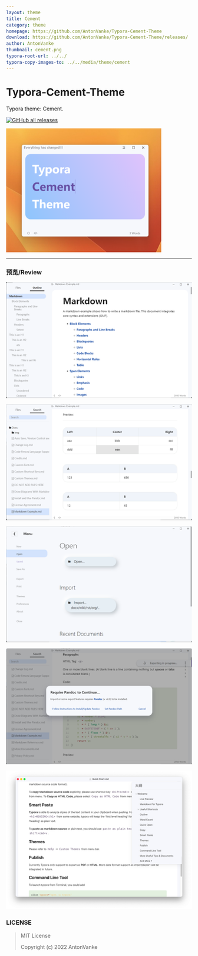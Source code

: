 ```yaml
---
layout: theme
title: Cement
category: theme
homepage: https://github.com/AntonVanke/Typora-Cement-Theme
download: https://github.com/AntonVanke/Typora-Cement-Theme/releases/
author: AntonVanke
thumbnail: cement.png
typora-root-url: ../../
typora-copy-images-to: ../../media/theme/cement
---
```

# Typora-Cement-Theme
Typora theme: Cement.

[![GitHub all releases](https://img.shields.io/github/downloads/AntonVanke/Typora-Cement-Theme/total?label=Download%20it%21&style=for-the-badge)](https://github.com/AntonVanke/Typora-Cement-Theme/releases/latest/)

<img src="../../media/theme/cement/cement.png" alt="cement" style="zoom: 50%;" />

---


### 预览/Review

![](../../media/theme/cement/img_12.png)

![](../../media/theme/cement/img_13.png)

![](../../media/theme/cement/img_14.png)

![](../../media/theme/cement/img_15.png)

![](../../media/theme/cement/img_16.png)

### LICENSE

> MIT License
>
> Copyright (c) 2022 AntonVanke